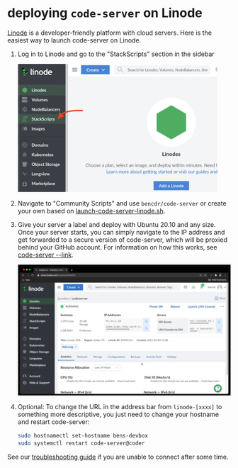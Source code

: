 # deploying `code-server` on Linode

[Linode](https://linode.com) is a developer-friendly platform with cloud servers. Here is the easiest way to launch code-server on Linode.

1. Log in to Linode and go to the "StackScripts" section in the sidebar

   <img src="../img/linode-stackscripts-sidebar.png" alt="Linode StackScripts" width="450" />

1. Navigate to "Community Scripts" and use `bencdr/code-server` or create your own based on [launch-code-server-linode.sh](../deploy-vm/launch-code-server-linode.sh).

1. Give your server a label and deploy with Ubuntu 20.10 and any size. Once your server starts, you can simply navigate to the IP address and get forwarded to a secure version of code-server, which will be proxied behind your GitHub account. For information on how this works, see [code-server --link](https://github.com/cdr/code-server#cloud-program-%EF%B8%8F).

   <img src="../img/linode-launch-code-server.gif" alt="Linode launch code-server" width="700" />

1. Optional: To change the URL in the address bar from `linode-[xxxx]` to something more descriptive, you just need to change your hostname and restart code-server:

   ```sh
   sudo hostnamectl set-hostname bens-devbox
   sudo systemctl restart code-server@coder
   ```

See our [troubleshooting guide](../deploy-vm#troubleshooting) if you are unable to connect after some time.

